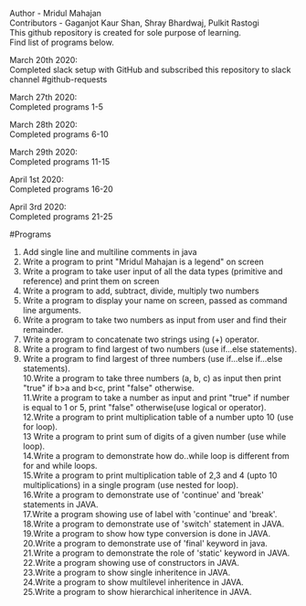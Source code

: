 ﻿Author - Mridul Mahajan   
Contributors - Gaganjot Kaur Shan, Shray Bhardwaj, Pulkit Rastogi   
This github repository is created for sole purpose of learning.  
Find list of programs below.      

March 20th 2020:   
Completed slack setup with GitHub and subscribed this repository to slack channel #github-requests   
   
March 27th 2020:   
Completed programs 1-5   
   
March 28th 2020:   
Completed programs 6-10   
   
March 29th 2020:   
Completed programs 11-15   
   
April 1st 2020:   
Completed programs 16-20   
   
April 3rd 2020:   
Completed programs 21-25   
   
   
#Programs   
1. Add single line and multiline comments in java   
2. Write a program to print "Mridul Mahajan is a legend" on screen   
3. Write a program to take user input of all the data types (primitive and reference) and print them on screen   
4. Write a program to add, subtract, divide, multiply two numbers   
5. Write a program to display your name on screen, passed as command line arguments.   
6. Write a program to take two numbers as input from user and find their remainder.   
7. Write a program to concatenate two strings using (+) operator.   
8. Write a program to find largest of two numbers (use if...else statements).   
9. Write a program to find largest of three numbers (use if...else if...else statements).   
10.Write a program to take three numbers (a, b, c) as input then print "true" if b>a and b<c, print "false" otherwise.   
11.Write a program to take a number as input and print "true" if number is equal to 1 or 5, print "false" otherwise(use logical or operator).   
12.Write a program to print multiplication table of a number upto 10 (use for loop).   
13 Write a program to print sum of digits of a given number (use while loop).   
14.Write a program to demonstrate how do..while loop is different from for and while loops.   
15.Write a program to print multiplication table of 2,3 and 4 (upto 10 multiplications) in a single program (use nested for loop).   
16.Write a program to demonstrate use of 'continue' and 'break' statements in JAVA.   
17.Write a program showing use of label with 'continue' and 'break'.   
18.Write a program to demonstrate use of 'switch' statement in JAVA.   
19.Write a program to show how type conversion is done in JAVA.   
20.Write a program to demonstrate use of 'final' keyword in java.   
21.Write a program to demonstrate the role of 'static' keyword in JAVA.   
22.Write a program showing use of constructors in JAVA.   
23.Write a program to show single inheritence in JAVA.   
24.Write a program to show multilevel inheritence in JAVA.   
25.Write a program to show hierarchical inheritence in JAVA.   
